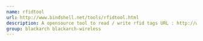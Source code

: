 ```yaml
---
name: rfidtool
url: http://www.bindshell.net/tools/rfidtool.html
description: A opensource tool to read / write rfid tags URL : http://www.
group: blackarch blackarch-wireless
---
```

